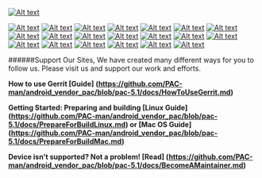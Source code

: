 [![Alt text](http://wiki.pac-rom.com/images/3/39/Pac.png)](http://www.pac-rom.com)

[![Alt text](http://www.pac-rom.com/images/linksbar/pac.png "PAC Homepage ")](http://www.pac-rom.com)
[![Alt text](http://www.pac-rom.com/images/linksbar/19.png "Vendor Repositories ")](https://github.com/Pinky-Inky-and-Clyde)
[![Alt text](http://www.pac-rom.com/images/linksbar/17.png "ROM Source ")](https://github.com/PAC-man)
[![Alt text](http://www.pac-rom.com/images/linksbar/18.png "Device and Kernel Repositories ")](https://github.com/Split-Screen)
[![Alt text](http://www.pac-rom.com/images/linksbar/6.png "Gerrit Review ")](http://review.pac-rom.com)
[![Alt text](http://www.pac-rom.com/images/linksbar/9.png "Jenkins Build System ")](http://jenkins.pac-rom.com)
[![Alt text](http://www.pac-rom.com/images/linksbar/10.png "Jenkins Builds and Stats ")](http://build.pac-rom.com)
[![Alt text](http://www.pac-rom.com/images/linksbar/2.png "Crowdin Translations ")](https://crowdin.com/project/pac-rom)
[![Alt text](http://www.pac-rom.com/images/linksbar/1.png "Changelogs ")](http://changelog.pac-rom.com)
[![Alt text](http://www.pac-rom.com/images/linksbar/11.png "JIRA Bugs and Issues Reporting ")](http://jira.pac-rom.com)
[![Alt text](http://www.pac-rom.com/images/linksbar/16.png "Wiki - Tutorials and Info ")](http://wiki.pac-rom.com)
[![Alt text](http://www.pac-rom.com/images/linksbar/5.png "Discussion and Support Forum ")](http://forum.pac-rom.com)
[![Alt text](http://www.pac-rom.com/images/linksbar/3.png "Downloads ")](http://download.pac-rom.com)
[![Alt text](http://www.pac-rom.com/images/linksbar/13.png "Sharing Policy ")](http://pac-rom.com/#SharingPolicy)
[![Alt text](http://www.pac-rom.com/images/linksbar/12.png "Become a Maintainer ")](http://pac-rom.com/#BecomeAMaintainer)
[![Alt text](http://www.pac-rom.com/images/linksbar/14.png "PAC-ROM Stats ")](http://pac-rom.com/#Stats)
[![Alt text](http://www.pac-rom.com/images/linksbar/7.png "Google Plus ")](https://plus.google.com/102557242936341392082)
[![Alt text](http://www.pac-rom.com/images/linksbar/8.png "Google Plus Community ")](https://plus.google.com/communities/103029729817409918322)
[![Alt text](http://www.pac-rom.com/images/linksbar/15.png "Twitter ")](https://twitter.com/PACROMS)
[![Alt text](http://www.pac-rom.com/images/linksbar/4.png "Facebook ")](https://www.facebook.com/PACmanROMS)

######Support Our Sites, We have created many different ways for you to follow us. Please visit us and support our work and efforts.

**How to use Gerrit [Guide] (https://github.com/PAC-man/android_vendor_pac/blob/pac-5.1/docs/HowToUseGerrit.md)**

**Getting Started: Preparing and building [Linux Guide] (https://github.com/PAC-man/android_vendor_pac/blob/pac-5.1/docs/PrepareForBuildLinux.md) or [Mac OS Guide] (https://github.com/PAC-man/android_vendor_pac/blob/pac-5.1/docs/PrepareForBuildMac.md)**

**Device isn't supported? Not a problem! [Read] (https://github.com/PAC-man/android_vendor_pac/blob/pac-5.1/docs/BecomeAMaintainer.md)**
